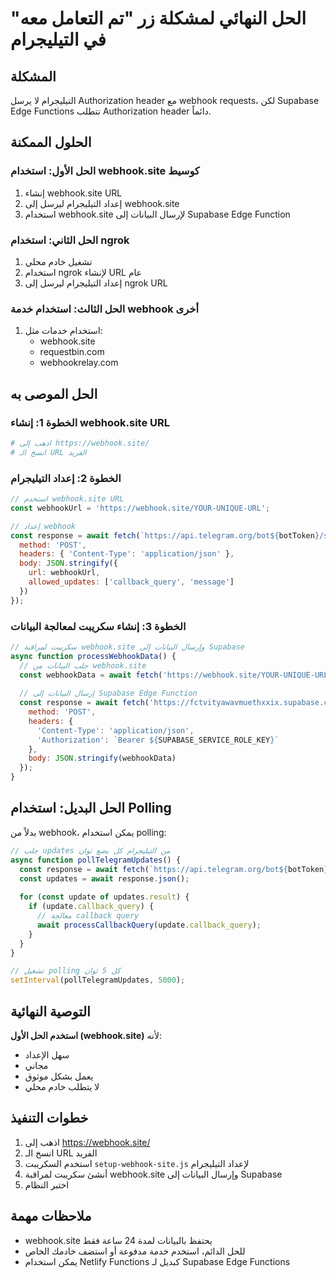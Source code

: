 # الحل النهائي لمشكلة زر "تم التعامل معه" في التيليجرام

## المشكلة
التيليجرام لا يرسل Authorization header مع webhook requests، لكن Supabase Edge Functions تتطلب Authorization header دائماً.

## الحلول الممكنة

### الحل الأول: استخدام webhook.site كوسيط
1. إنشاء webhook.site URL
2. إعداد التيليجرام ليرسل إلى webhook.site
3. استخدام webhook.site لإرسال البيانات إلى Supabase Edge Function

### الحل الثاني: استخدام ngrok
1. تشغيل خادم محلي
2. استخدام ngrok لإنشاء URL عام
3. إعداد التيليجرام ليرسل إلى ngrok URL

### الحل الثالث: استخدام خدمة webhook أخرى
1. استخدام خدمات مثل:
   - webhook.site
   - requestbin.com
   - webhookrelay.com

## الحل الموصى به

### الخطوة 1: إنشاء webhook.site URL
```bash
# اذهب إلى https://webhook.site/
# انسخ الـ URL الفريد
```

### الخطوة 2: إعداد التيليجرام
```javascript
// استخدم webhook.site URL
const webhookUrl = 'https://webhook.site/YOUR-UNIQUE-URL';

// إعداد webhook
const response = await fetch(`https://api.telegram.org/bot${botToken}/setWebhook`, {
  method: 'POST',
  headers: { 'Content-Type': 'application/json' },
  body: JSON.stringify({
    url: webhookUrl,
    allowed_updates: ['callback_query', 'message']
  })
});
```

### الخطوة 3: إنشاء سكريبت لمعالجة البيانات
```javascript
// سكريبت لمراقبة webhook.site وإرسال البيانات إلى Supabase
async function processWebhookData() {
  // جلب البيانات من webhook.site
  const webhookData = await fetch('https://webhook.site/YOUR-UNIQUE-URL');
  
  // إرسال البيانات إلى Supabase Edge Function
  const response = await fetch('https://fctvityawavmuethxxix.supabase.co/functions/v1/telegram-webhook-public', {
    method: 'POST',
    headers: {
      'Content-Type': 'application/json',
      'Authorization': `Bearer ${SUPABASE_SERVICE_ROLE_KEY}`
    },
    body: JSON.stringify(webhookData)
  });
}
```

## الحل البديل: استخدام Polling

بدلاً من webhook، يمكن استخدام polling:

```javascript
// جلب updates من التيليجرام كل بضع ثوان
async function pollTelegramUpdates() {
  const response = await fetch(`https://api.telegram.org/bot${botToken}/getUpdates`);
  const updates = await response.json();
  
  for (const update of updates.result) {
    if (update.callback_query) {
      // معالجة callback query
      await processCallbackQuery(update.callback_query);
    }
  }
}

// تشغيل polling كل 5 ثوان
setInterval(pollTelegramUpdates, 5000);
```

## التوصية النهائية

**استخدم الحل الأول (webhook.site)** لأنه:
- سهل الإعداد
- مجاني
- يعمل بشكل موثوق
- لا يتطلب خادم محلي

## خطوات التنفيذ

1. اذهب إلى https://webhook.site/
2. انسخ الـ URL الفريد
3. استخدم السكريبت `setup-webhook-site.js` لإعداد التيليجرام
4. أنشئ سكريبت لمراقبة webhook.site وإرسال البيانات إلى Supabase
5. اختبر النظام

## ملاحظات مهمة

- webhook.site يحتفظ بالبيانات لمدة 24 ساعة فقط
- للحل الدائم، استخدم خدمة مدفوعة أو استضف خادمك الخاص
- يمكن استخدام Netlify Functions كبديل لـ Supabase Edge Functions
